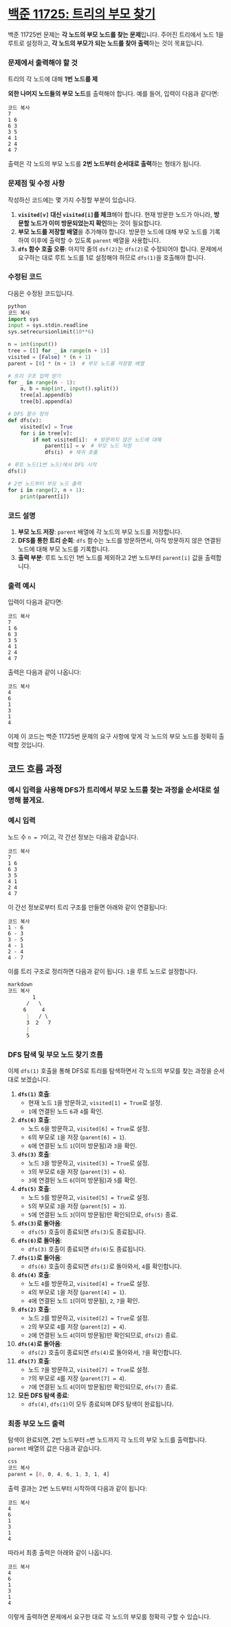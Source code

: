 # [백준 11725: 트리의 부모 찾기](https://www.acmicpc.net/problem/11725)
백준 11725번 문제는 **각 노드의 부모 노드를 찾는 문제**입니다. 주어진 트리에서 노드 1을 루트로 설정하고, **각 노드의 부모가 되는 노드를 찾아 출력**하는 것이 목표입니다.

### 문제에서 출력해야 할 것

트리의 각 노드에 대해 **1번 노드를 제**

**외한 나머지 노드들의 부모 노드**를 출력해야 합니다. 예를 들어, 입력이 다음과 같다면:

```
코드 복사
7
1 6
6 3
3 5
4 1
2 4
4 7

```

출력은 각 노드의 부모 노드를 **2번 노드부터 순서대로 출력**하는 형태가 됩니다.

### 문제점 및 수정 사항

작성하신 코드에는 몇 가지 수정할 부분이 있습니다.

1. **`visited[v]` 대신 `visited[i]`를 체크**해야 합니다. 현재 방문한 노드가 아니라, **방문할 노드가 이미 방문되었는지 확인**하는 것이 필요합니다.
2. **부모 노드를 저장할 배열**을 추가해야 합니다. 방문한 노드에 대해 부모 노드를 기록하여 이후에 출력할 수 있도록 `parent` 배열을 사용합니다.
3. **`dfs` 함수 호출 오류**: 마지막 줄의 `dsf(2)`는 `dfs(2)`로 수정되어야 합니다. 문제에서 요구하는 대로 루트 노드를 1로 설정해야 하므로 `dfs(1)`을 호출해야 합니다.

### 수정된 코드

다음은 수정된 코드입니다.

```python
python
코드 복사
import sys
input = sys.stdin.readline
sys.setrecursionlimit(10**6)

n = int(input())
tree = [[] for _ in range(n + 1)]
visited = [False] * (n + 1)
parent = [0] * (n + 1)  # 부모 노드를 저장할 배열

# 트리 구조 입력 받기
for _ in range(n - 1):
    a, b = map(int, input().split())
    tree[a].append(b)
    tree[b].append(a)

# DFS 함수 정의
def dfs(v):
    visited[v] = True
    for i in tree[v]:
        if not visited[i]:  # 방문하지 않은 노드에 대해
            parent[i] = v  # 부모 노드 저장
            dfs(i)  # 재귀 호출

# 루트 노드(1번 노드)에서 DFS 시작
dfs(1)

# 2번 노드부터 부모 노드 출력
for i in range(2, n + 1):
    print(parent[i])

```

### 코드 설명

1. **부모 노드 저장**: `parent` 배열에 각 노드의 부모 노드를 저장합니다.
2. **DFS를 통한 트리 순회**: `dfs` 함수는 노드를 방문하면서, 아직 방문하지 않은 연결된 노드에 대해 부모 노드를 기록합니다.
3. **출력 부분**: 루트 노드인 1번 노드를 제외하고 2번 노드부터 `parent[i]` 값을 출력합니다.

### 출력 예시

입력이 다음과 같다면:

```
코드 복사
7
1 6
6 3
3 5
4 1
2 4
4 7

```

출력은 다음과 같이 나옵니다:

```
코드 복사
4
6
1
3
1
4

```

이제 이 코드는 백준 11725번 문제의 요구 사항에 맞게 각 노드의 부모 노드를 정확히 출력할 것입니다.

## 코드 흐름 과정

### 예시 입력을 사용해 DFS가 트리에서 부모 노드를 찾는 과정을 순서대로 설명해 볼게요.

### 예시 입력

노드 수 `n = 7`이고, 각 간선 정보는 다음과 같습니다.

```
코드 복사
7
1 6
6 3
3 5
4 1
2 4
4 7

```

이 간선 정보로부터 트리 구조를 만들면 아래와 같이 연결됩니다:

```
코드 복사
1 - 6
6 - 3
3 - 5
4 - 1
2 - 4
4 - 7

```

이를 트리 구조로 정리하면 다음과 같이 됩니다. `1`을 루트 노드로 설정합니다.

```markdown
markdown
코드 복사
        1
      /   \
     6     4
      |   / \
      3  2   7
      |
      5

```

### DFS 탐색 및 부모 노드 찾기 흐름

이제 `dfs(1)` 호출을 통해 DFS로 트리를 탐색하면서 각 노드의 부모를 찾는 과정을 순서대로 보겠습니다.

1. **`dfs(1)` 호출**:
    - 현재 노드 `1`을 방문하고, `visited[1] = True`로 설정.
    - `1`에 연결된 노드 `6`과 `4`를 확인.
2. **`dfs(6)` 호출**:
    - 노드 `6`을 방문하고, `visited[6] = True`로 설정.
    - `6`의 부모로 `1`을 저장 (`parent[6] = 1`).
    - `6`에 연결된 노드 `1`(이미 방문됨)과 `3`을 확인.
3. **`dfs(3)` 호출**:
    - 노드 `3`을 방문하고, `visited[3] = True`로 설정.
    - `3`의 부모로 `6`을 저장 (`parent[3] = 6`).
    - `3`에 연결된 노드 `6`(이미 방문됨)과 `5`를 확인.
4. **`dfs(5)` 호출**:
    - 노드 `5`를 방문하고, `visited[5] = True`로 설정.
    - `5`의 부모로 `3`을 저장 (`parent[5] = 3`).
    - `5`에 연결된 노드 `3`(이미 방문됨)만 확인되므로, `dfs(5)` 종료.
5. **`dfs(3)`로 돌아옴**:
    - `dfs(5)` 호출이 종료되면 `dfs(3)`도 종료됩니다.
6. **`dfs(6)`로 돌아옴**:
    - `dfs(3)` 호출이 종료되면 `dfs(6)`도 종료됩니다.
7. **`dfs(1)`로 돌아옴**:
    - `dfs(6)` 호출이 종료되면 `dfs(1)`로 돌아와서, `4`를 확인합니다.
8. **`dfs(4)` 호출**:
    - 노드 `4`를 방문하고, `visited[4] = True`로 설정.
    - `4`의 부모로 `1`을 저장 (`parent[4] = 1`).
    - `4`에 연결된 노드 `1`(이미 방문됨), `2`, `7`을 확인.
9. **`dfs(2)` 호출**:
    - 노드 `2`를 방문하고, `visited[2] = True`로 설정.
    - `2`의 부모로 `4`를 저장 (`parent[2] = 4`).
    - `2`에 연결된 노드 `4`(이미 방문됨)만 확인되므로, `dfs(2)` 종료.
10. **`dfs(4)`로 돌아옴**:
    - `dfs(2)` 호출이 종료되면 `dfs(4)`로 돌아와서, `7`을 확인합니다.
11. **`dfs(7)` 호출**:
    - 노드 `7`을 방문하고, `visited[7] = True`로 설정.
    - `7`의 부모로 `4`를 저장 (`parent[7] = 4`).
    - `7`에 연결된 노드 `4`(이미 방문됨)만 확인되므로, `dfs(7)` 종료.
12. **모든 DFS 탐색 종료**:
    - `dfs(4)`, `dfs(1)`이 모두 종료되며 DFS 탐색이 완료됩니다.

### 최종 부모 노드 출력

탐색이 완료되면, 2번 노드부터 `n`번 노드까지 각 노드의 부모 노드를 출력합니다. `parent` 배열의 값은 다음과 같습니다.

```css
css
코드 복사
parent = [0, 0, 4, 6, 1, 3, 1, 4]

```

출력 결과는 2번 노드부터 시작하여 다음과 같이 됩니다:

```
코드 복사
4
6
1
3
1
4

```

따라서 최종 출력은 아래와 같이 나옵니다.

```
코드 복사
4
6
1
3
1
4

```

이렇게 출력하면 문제에서 요구한 대로 각 노드의 부모를 정확히 구할 수 있습니다.
